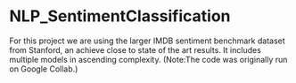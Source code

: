# NLP_SentimentClassification

For this project we are using the larger IMDB sentiment benchmark dataset from Stanford, an achieve close to state of the art results. It includes multiple models in ascending complexity. (Note:The code was originally run on Google Collab.)
